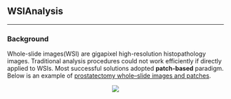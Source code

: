 ## WSIAnalysis
-----------------
### Background <br>
Whole-slide images(WSI) are gigapixel high-resolution histopathology images. Traditional analysis procedures could not work efficiently if directly applied to WSIs. Most successful solutions adopted **patch-based** paradigm. Below is an example of [prostatectomy whole–slide images and patches](https://www.researchgate.net/publication/321501785_Patch-Based_Techniques_in_Medical_Imaging_Third_International_Workshop_Patch-MI_2017_Held_in_Conjunction_with_MICCAI_2017_Quebec_City_QC_Canada_September_14_2017_Proceedings).
<div align="center">
  <img src="https://www.researchgate.net/profile/Henning_Mueller2/publication/319389848/figure/fig1/AS:538753372102661@1505460221339/Sample-prostatectomy-whole-slide-images-and-patches-Far-right-WSI-and-patches.png"><br><br>
</div>
